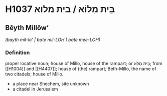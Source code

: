 # H1037 בֵּית מִלּוֹא / בית מלוא

## Bêyth Millôwʼ

_(bayth mil-lo' | bate mil-LOH | bate mee-LOH)_

### Definition

proper locative noun; house of Millo, house of the rampart; or בֵּית מִלֹּא; from [[H1004]] and [[H4407]]; house of (the) rampart; Beth-Millo, the name of two citadels; house of Millo.

- a place near Shechem, site unknown
- a citadel in Jerusalem
